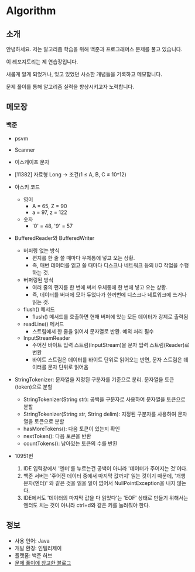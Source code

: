 # Algorithm

## 소개

안녕하세요. 저는 알고리즘 학습을 위해 백준과 프로그래머스 문제를 풀고 있습니다. 

이 레포지토리는 제 연습장입니다.

새롭게 알게 되었거나, 잊고 있었던 사소한 개념들을 기록하고 메모합니다.

문제 풀이를 통해 알고리즘 실력을 향상시키고자 노력합니다.


## 메모장
### 백준
* psvm
* Scanner
* 이스케이프 문자
* [11382] 자료형 Long -> 조건(1 ≤ A, B, C ≤ 10^12)

* 아스키 코드
     * 영어
          * A = 65, Z = 90
          * a = 97, z = 122
     * 숫자
          * '0' = 48, '9' = 57
      

* BufferedReader와 BufferedWriter
    * 버퍼링 없는 방식
        * 편지를 한 줄 쓸 때마다 우체통에 넣고 오는 상황.
        * 즉, 매번 데이터를 읽고 쓸 때마다 디스크나 네트워크 등의 I/O 작업을 수행하는 것.
    * 버퍼링된 방식
        * 여러 줄의 편지를 한 번에 써서 우체통에 한 번에 넣고 오는 상황.
        * 즉, 데이터를 버퍼에 모아 두었다가 한꺼번에 디스크나 네트워크에 쓰거나 읽는 것.
    *  flush() 메서드
        *  flush() 메서드를 호출하면 현재 버퍼에 있는 모든 데이터가 강제로 출력됨
    * readLine() 메서드
        * 스트림에서 한 줄을 읽어서 문자열로 반환. 예외 처리 필수
    * InputStreamReader
        * 주어진 바이트 입력 스트림(InputStream)을 문자 입력 스트림(Reader)로 변환
        * 바이트 스트림은 데이터를 바이트 단위로 읽어오는 반면, 문자 스트림은 데이터를 문자 단위로 읽어옴

* StringTokenizer: 문자열을 지정된 구분자를 기준으로 분리. 문자열을 토큰(token)으로 분할
    * StringTokenizer(String str): 공백을 구분자로 사용하여 문자열을 토큰으로 분할
    * StringTokenizer(String str, String delim): 지정된 구분자를 사용하여 문자열을 토큰으로 분할
    * hasMoreTokens(): 다음 토큰이 있는지 확인
    * nextToken(): 다음 토큰을 반환
    * countTokens(): 남아있는 토큰의 수를 반환
 

* 10951번
    1. IDE 입력창에서 '엔터'를 누르는건 공백이 아니라 '데이터가 주어지는 것'이다.
    2. 백준 서버는 '주어진 데이터 중에서 마지막 값까지' 읽는 것이기 때문에, '개행 문자(엔터)' 와 같은 것을 읽을 일이 없어서 NullPointException을 내지 않는다.
    3. IDE에서도 '데이터의 마지막 값을 다 읽었다'는 'EOF' 상태로 만들기 위해서는 엔터도 치는 것이 아니라 ctrl+d와 같은 키를 눌러줘야 한다.

## 정보
* 사용 언어: Java
* 개발 환경: 인텔리제이
* 플랫폼: 백준 허브
* [문제 풀이에 참고한 블로그](https://st-lab.tistory.com/category/JAVA%20-%20%EB%B0%B1%EC%A4%80%20%5BBAEK%20JOON%5D)
